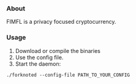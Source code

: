 ### About
FIMFL is a privacy focused cryptocurrency.

### Usage
1. Download or compile the binaries
2. Use the config file.
3. Start the daemon:
```
./forknoted --config-file PATH_TO_YOUR_CONFIG
```
